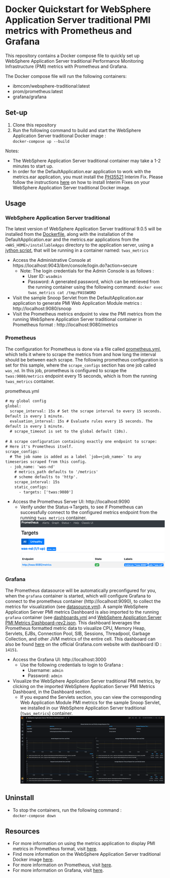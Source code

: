 # Docker Quickstart for WebSphere Application Server traditional PMI metrics with Prometheus and Grafana

This repository contains a Docker compose file to quickly set up WebSphere Application Server traditional Performance Monitoring Infrastructure (PMI) metrics with Prometheus and Grafana. 

The Docker compose file will run the following containers:
- ibmcom/websphere-traditional:latest
- prom/prometheus:latest
- grafana/grafana

## Set-up
 1. Clone this repository
 2. Run the following command to build and start the WebSphere Application Server traditional Docker image : <br>
    `docker-compose up --build`

Notes: 
- The WebSphere Application Server traditional container may take a 1-2 minutes to start up. <br>
- In order for the DefaultApplication.ear application to work with the metrics.ear application, you must install the [PH35521](https://www.ibm.com/support/pages/node/643615) Interim Fix. Please follow the instructions [here](https://github.com/WASdev/ci.docker.websphere-traditional#installing-ifixes) on how to install Interim Fixes on your WebSphere Application Server traditional Docker image.

## Usage

### WebSphere Application Server traditional
The latest version of WebSphere Application Server traditional 9.0.5 will be installed from the [Dockerfile](twas/Dockerfile), along with the installation of the DefaultApplication.ear and the metrics.ear applications from the `<WAS_HOME>/installableApps` directory to the application server, using a [jython script](twas/install_app.py), that will be running in a container named: `twas_metrics` 

- Access the Administrative Console at https://localhost:9043/ibm/console/login.do?action=secure
     - Note: The login credentials for the Admin Console is as follows : 
        - User ID: `wsadmin`
        - Password: A generated password, which can be retrieved from the running container using the following command: `docker exec twas_metrics cat /tmp/PASSWORD`
- Visit the sample Snoop Servlet from the DefaultApplication.ear application to generate PMI Web Application Module metrics : http://localhost:9080/snoop
- Visit the Prometheus metrics endpoint to view the PMI metrics from the running WebSphere Application Server traditional container in Prometheus format : http://localhost:9080/metrics

### Prometheus

The configuration for Prometheus is done via a file called [prometheus.yml](prometheus/prometheus.yml), which tells it where to scrape the metrics from and how long the interval should be between each scrape. The following prometheus configuration is set for this sample, where the `scrape_configs` section has one job called `was_nd`. In this job, prometheus is configured to scrape the `twas:9080/metrics` endpoint every 15 seconds, which is from the running `twas_metrics` container.

prometheus.yml
```
# my global config
global:
  scrape_interval: 15s # Set the scrape interval to every 15 seconds. Default is every 1 minute.
  evaluation_interval: 15s # Evaluate rules every 15 seconds. The default is every 1 minute.
  # scrape_timeout is set to the global default (10s).

# A scrape configuration containing exactly one endpoint to scrape:
# Here it's Prometheus itself.
scrape_configs:
  # The job name is added as a label `job=<job_name>` to any timeseries scraped from this config.
  - job_name: 'was-nd'
    # metrics_path defaults to '/metrics'
    # scheme defaults to 'http'.
    scrape_interval: 15s
    static_configs:
      - targets: ['twas:9080']
```
- Access the Prometheus Server UI: http://localhost:9090
    - Verify under the Status->Targets, to see if Prometheus can successfully connect to the configured metrics endpoint from the running `twas_metrics` container.
    ![Targets](images/twas_metrics_prometheus_targets.png)

### Grafana

The Prometheus datasource will be automatically preconfigured for you, when the `grafana` container is started, which will configure Grafana to connect to the prometheus container (http://localhost:9090), to collect the metrics for visualization (see [datasource.yml](grafana/datasources.yml)). A sample WebSphere Application Server PMI metrics Dashboard is also imported to the running `grafana` container (see [dashboards.yml](grafana/dashboards.yml) and [WebSphere Application Server PMI Metrics Dashboard-rev2.json](grafana/dashboards/websphere-application-server-pmi-metrics-dashboard_rev2.json). This dashboard leverages the Prometheus formatted metric data to visualize CPU, Memory Heap, Servlets, EJBs, Connection Pool, SIB, Sessions, Threadpool, Garbage Collection, and other JVM metrics of the entire cell. This dashboard can also be found [here](https://grafana.com/grafana/dashboards/14151) on the official Grafana.com website with dashboard ID : `14151`.

- Access the Grafana UI: http://localhost:3000
    - Use the following credentials to login to Grafana :
        - Username: `admin`
        - Password: `admin`
- Visualize the WebSphere Application Server traditional PMI metrics, by clicking on the imported WebSphere Application Server PMI Metrics Dashboard, in the Dashboard section.
    - If you expand the Servlets section, you can view the corresponding Web Application Module PMI metrics for the sample Snoop Servlet, we installed in our WebSphere Application Server traditional (`twas_metrics`) container.
![Dashboard](images/twas_metrics_prometheus_grafana_dashboard.png)

## Uninstall
 - To stop the containers, run the following command : <br>
   `docker-compose down`

## Resources
- For more information on using the metrics application to display PMI metrics in Prometheus format, visit [here](https://www.ibm.com/docs/en/was-nd/9.0.5?topic=dyoma-using-metrics-app-display-pmi-metrics-in-prometheus-format).
- Find more information on the WebSphere Application Server traditional Docker image [here](https://github.com/WASdev/ci.docker.websphere-traditional).
- For more information on Prometheus, visit [here](https://prometheus.io/docs/introduction/overview/).
- For more information on Grafana, visit [here](https://grafana.com/docs/).
